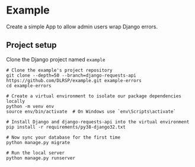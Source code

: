 # Example

Create a simple App to allow admin users wrap Django errors.

## Project setup

Clone the Django project named `example`

```shell
# Clone the example's project repository
git clone --depth=50 --branch=django-requests-api https://github.com/DLRSP/example.git example-errors
cd example-errors

# Create a virtual environment to isolate our package dependencies locally
python -m venv env
source env/bin/activate  # On Windows use `env\Scripts\activate`

# Install Django and django-requests-api into the virtual environment
pip install -r requirements/py38-django32.txt

# Now sync your database for the first time
python manage.py migrate

# Run the local server
python manage.py runserver
```
